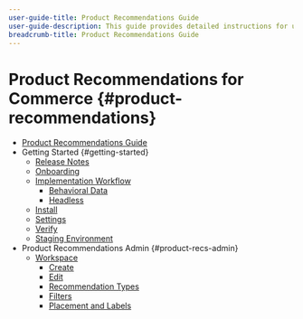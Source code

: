 ```yaml
---
user-guide-title: Product Recommendations Guide
user-guide-description: This guide provides detailed instructions for using Product Recommendations from Adobe Commerce.
breadcrumb-title: Product Recommendations Guide
---
```

# Product Recommendations for Commerce {#product-recommendations}

- [Product Recommendations Guide](overview.md)
- Getting Started {#getting-started}
   - [Release Notes](release-notes.md)
   - [Onboarding](release-notes.md)
   - [Implementation Workflow](implementation-workflow.md)
      - [Behavioral Data](behavioral-data.md)
      - [Headless](headless.md)  
   - [Install](install-configure.md)
   - [Settings](settings.md)
   - [Verify](verify.md)
   - [Staging Environment](staging-environment.md)
- Product Recommendations Admin {#product-recs-admin}
   - [Workspace](workspace.md)
      - [Create](create.md)
      - [Edit](edit.md)
      - [Recommendation Types](type.md)
      - [Filters](filters.md)
      - [Placement and Labels](placement.md)